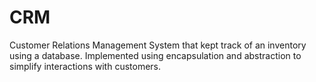 # CRM
Customer Relations Management System that kept track of an inventory using a database. Implemented using encapsulation and abstraction to simplify interactions with customers.
